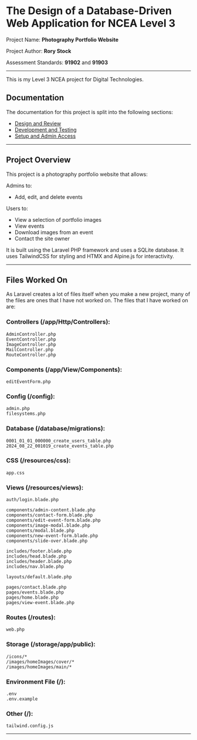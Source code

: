 # The Design of a Database-Driven Web Application for NCEA Level 3

Project Name: **Photography Portfolio Website**

Project Author: **Rory Stock**

Assessment Standards: **91902** and **91903**


-------------------------------------------------

This is my Level 3 NCEA project for Digital Technologies.

## Documentation

The documentation for this project is split into the following sections:

- [Design and Review](docs/Design.md)
- [Development and Testing](docs/Development.md)
- [Setup and Admin Access](docs/Setup.md)

---

## Project Overview

This project is a photography portfolio website that allows:

Admins to:
- Add, edit, and delete events

Users to:
- View a selection of portfolio images
- View events
- Download images from an event
- Contact the site owner

It is built using the Laravel PHP framework and uses a SQLite database. It uses TailwindCSS for styling and HTMX and Alpine.js for interactivity.

---

## Files Worked On

As Laravel creates a lot of files itself when you make a new project, many of the files are ones that I have not worked on. The files that I have worked on are:

### Controllers (/app/Http/Controllers):

    AdminController.php
    EventController.php
    ImageController.php
    MailController.php
    RouteController.php

### Components (/app/View/Components):

    editEventForm.php

### Config (/config):

    admin.php
    filesystems.php

### Database (/database/migrations):

    0001_01_01_000000_create_users_table.php
    2024_08_22_001019_create_events_table.php

### CSS (/resources/css):

    app.css

### Views (/resources/views):

    auth/login.blade.php

    components/admin-content.blade.php
    components/contact-form.blade.php
    components/edit-event-form.blade.php
    components/image-modal.blade.php
    components/modal.blade.php
    components/new-event-form.blade.php
    components/slide-over.blade.php

    includes/footer.blade.php
    includes/head.blade.php
    includes/header.blade.php
    includes/nav.blade.php

    layouts/default.blade.php

    pages/contact.blade.php
    pages/events.blade.php
    pages/home.blade.php
    pages/view-event.blade.php

### Routes (/routes):

    web.php

### Storage (/storage/app/public):

    /icons/*
    /images/homeImages/cover/*
    /images/homeImages/main/*

### Environment File (/):

    .env
    .env.example

### Other (/):

    tailwind.config.js

---
